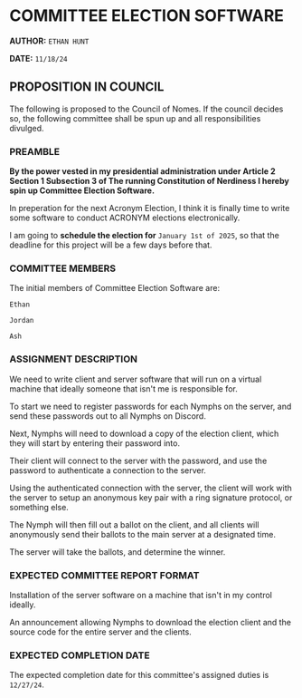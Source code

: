 # COMMITTEE ELECTION SOFTWARE
**AUTHOR:** `ETHAN HUNT`

**DATE:** `11/18/24`

## PROPOSITION IN COUNCIL
The following is proposed to the Council of Nomes. If the council decides so, the following committee shall be spun up and all responsibilities divulged.

### PREAMBLE
**By the power vested in my presidential administration under Article 2 Section 1 Subsection 3 of The running Constitution of Nerdiness I hereby spin up Committee Election Software.**

In preperation for the next Acronym Election, I think it is finally time to write some software to conduct ACRONYM elections electronically.

I am going to **schedule the election for** `January 1st of 2025`, so that the deadline for this project will be a few days before that.

### COMMITTEE MEMBERS
The initial members of Committee Election Software are:

`Ethan`

`Jordan`

`Ash`

### ASSIGNMENT DESCRIPTION
We need to write client and server software that will run on a virtual machine that ideally someone that isn't me is responsible for.

To start we need to register passwords for each Nymphs on the server, and send these passwords out to all Nymphs on Discord.

Next, Nymphs will need to download a copy of the election client, which they will start by entering their password into.

Their client will connect to the server with the password, and use the password to authenticate a connection to the server.

Using the authenticated connection with the server, the client will work with the server to setup an anonymous key pair with a ring signature protocol, or something else.

The Nymph will then fill out a ballot on the client, and all clients will anonymously send their ballots to the main server at a designated time.

The server will take the ballots, and determine the winner.

### EXPECTED COMMITTEE REPORT FORMAT
Installation of the server software on a machine that isn't in my control ideally.

An announcement allowing Nymphs to download the election client and the source code for the entire server and the clients.

### EXPECTED COMPLETION DATE
The expected completion date for this committee's assigned duties is `12/27/24`.


